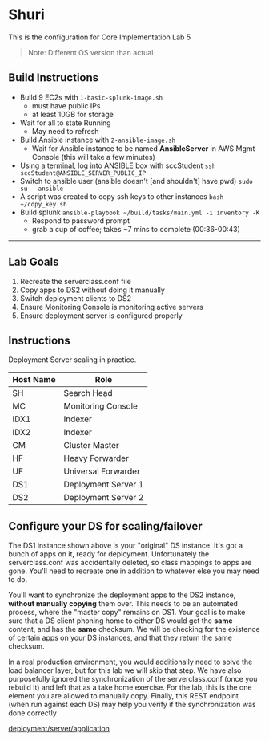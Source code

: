 # Shuri
This is the configuration for Core Implementation Lab 5
> Note: Different OS version than actual
## Build Instructions
- Build 9 EC2s with `1-basic-splunk-image.sh`
    - must have public IPs
    - at least 10GB for storage
- Wait for all to state Running
    - May need to refresh
- Build Ansible instance with `2-ansible-image.sh`
    - Wait for Ansible instance to be named **AnsibleServer** in AWS Mgmt Console (this will take a few minutes)
- Using a terminal, log into ANSIBLE box with sccStudent
    `ssh sccStudent@ANSIBLE_SERVER_PUBLIC_IP`
- Switch to ansible user (ansible doesn't [and shouldn't] have pwd)
    `sudo su - ansible`
- A script was created to copy ssh keys to other instances
    `bash ~/copy_key.sh`
- Build splunk
    `ansible-playbook ~/build/tasks/main.yml -i inventory -K`
    - Respond to password prompt
    - grab a cup of coffee; takes ~7 mins to complete (00:36-00:43)

---
## Lab Goals
1. Recreate the serverclass.conf file
1. Copy apps to DS2 without doing it manually
1. Switch deployment clients to DS2
1. Ensure Monitoring Console is monitoring active servers
1. Ensure deployment server is configured properly

## Instructions
Deployment Server scaling in practice.

| Host Name| Role |
|------|------|
| SH | Search Head |
| MC | Monitoring Console |
| IDX1 | Indexer |
| IDX2 | Indexer |
| CM | Cluster Master |
| HF | Heavy Forwarder |
| UF | Universal Forwarder |
| DS1 | Deployment Server 1 |
| DS2 | Deployment Server 2 |

## Configure your DS for scaling/failover

The DS1 instance shown above is your "original" DS instance. It's got a bunch of apps on it, ready for deployment. Unfortunately the serverclass.conf was accidentally deleted, so class mappings to apps are gone. You'll need to recreate one in addition to whatever else you may need to do.

You'll want to synchronize the deployment apps to the DS2 instance, **without manually copying** them over. This needs to be an automated process, where the "master copy" remains on DS1. Your goal is to make sure that a DS client phoning home to either DS would get the **same** content, and has the **same** checksum. We will be checking for the existence of certain apps on your DS instances, and that they return the same checksum.

In a real production environment, you would additionally need to solve the load balancer layer, but for this lab we will skip that step. We have also purposefully ignored the synchronization of the serverclass.conf (once you rebuild it) and left that as a take home exercise. For the lab, this is the one element you are allowed to manually copy.
Finally, this REST endpoint (when run against each DS) may help you verify if the synchronization was done correctly

[deployment/server/application](https://docs.splunk.com/Documentation/Splunk/latest/RESTREF/RESTdeploy#deployment.2Fserver.2Fapplications)